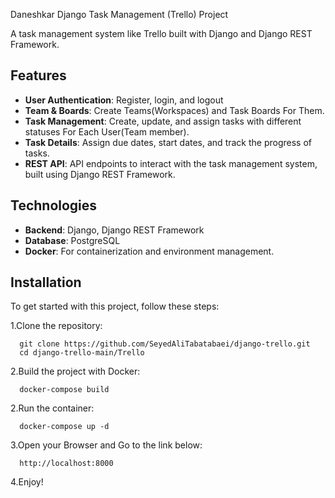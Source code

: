 Daneshkar Django Task Management (Trello) Project

A task management system like Trello built with Django and Django REST Framework.

## Features
- **User Authentication**: Register, login, and logout
- **Team & Boards**: Create Teams(Workspaces) and Task Boards For Them.
- **Task Management**: Create, update, and assign tasks with different statuses For Each User(Team member).
- **Task Details**: Assign due dates, start dates, and track the progress of tasks.
- **REST API**: API endpoints to interact with the task management system, built using Django REST Framework.
## Technologies
- **Backend**: Django, Django REST Framework
- **Database**: PostgreSQL
- **Docker**: For containerization and environment management.


## Installation

To get started with this project, follow these steps:

1.Clone the repository:
  ```
    git clone https://github.com/SeyedAliTabatabaei/django-trello.git
    cd django-trello-main/Trello
  ```

2.Build the project with Docker:
  ```
    docker-compose build
  ```
2.Run the container:
  ```
    docker-compose up -d
  ```
3.Open your Browser and Go to the link below:
```
  http://localhost:8000
```
4.Enjoy!
